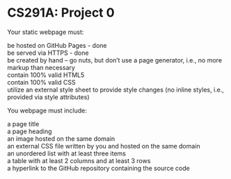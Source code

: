 # CS291A: Project 0

Your static webpage must:

be hosted on GitHub Pages - done <br />
be served via HTTPS - done <br />
be created by hand – go nuts, but don’t use a page generator, i.e., no more markup than necessary <br />
contain 100% valid HTML5 <br />
contain 100% valid CSS <br />
utilize an external style sheet to provide style changes (no inline styles, i.e., provided via style attributes) <br /> 

You webpage must include:

a page title <br />
a page heading <br />
an image hosted on the same domain <br />
an external CSS file written by you and hosted on the same domain <br />
an unordered list with at least three items <br />
a table with at least 2 columns and at least 3 rows <br />
a hyperlink to the GitHub repository containing the source code <br />
